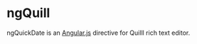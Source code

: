 # ngQuill

ngQuickDate is an [Angular.js](http://angularjs.org/) directive for Quilll rich text editor.